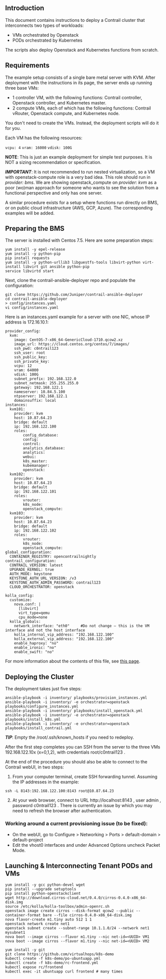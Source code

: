 ## Introduction

This document contains instructions to deploy a Contrail cluster that interconnects two types of workloads:

* VMs orchestrated by Openstack
* PODs orchestrated by Kubernetes

The scripts also deploy Openstack and Kubernetes functions from scratch.

## Requirements

The example setup consists of a single bare metal server with KVM. After deployment with the instructions in its page, the server ends up running three base VMs:

- 1 controller VM, with the following functions: Contrail controller, Openstack controller, and Kubernetes master.
- 2 compute VMs, each of which has the following functions: Contrail vRouter, Openstack compute, and Kubernetes node.

You don't need to create the VMs. Instead, the deployment scripts will do it for you.

Each VM has the following resources:

`vcpu: 4`
`vram: 16000`
`vdisk: 100G`

**NOTE**: This is just an example deployment for simple test purposes. It is NOT a sizing recommendation or specification.

***IMPORTANT***: It is not recommended to run nested virtualization, so a VM with openstack-compute role is a very bad idea. This role should run in _provider: bms_. We are showing openstack_compute on _provider: kvm_ as a poor (wo)man approach for someone who wants to see the solution from a functional perspective and only has one server.

A similar procedure exists for a setup where functions run directly on BMS, or on public cloud infrastructure (AWS, GCP, Azure). The corresponding examples will be added.

## Preparing the BMS

The server is installed with Centos 7.5. Here are some preparation steps:

```
yum install -y epel-release
yum install -y python-pip
pip install requests
yum install -y python-urllib3 libguestfs-tools libvirt-python virt-install libvirt git ansible python-pip
service libvirtd start
```

Next, clone the contrail-ansible-deployer repo and populate the configuration:

```
git clone https://github.com/Juniper/contrail-ansible-deployer
cd contrail-ansible-deployer
> config/instances.yaml
vi config/instances.yaml
```

Here is an instances.yaml example for a server with one NIC, whose IP address is 172.16.10.1:

```
provider_config:
  kvm:
    image: CentOS-7-x86_64-GenericCloud-1710.qcow2.xz
    image_url: https://cloud.centos.org/centos/7/images/
    ssh_pwd: c0ntrail123
    ssh_user: root
    ssh_public_key:
    ssh_private_key:
    vcpu: 12
    vram: 64000
    vdisk: 100G
    subnet_prefix: 192.168.122.0
    subnet_netmask: 255.255.255.0
    gateway: 192.168.122.1
    nameserver: 10.84.5.100
    ntpserver: 192.168.122.1
    domainsuffix: local
instances:
  kvm101:
    provider: kvm
    host: 10.87.64.23
    bridge: default
    ip: 192.168.122.100
    roles:
        config_database:
        config:
        control:
        analytics_database:
        analytics:
        webui:
        k8s_master:
        kubemanager:
        openstack:
  kvm102:
    provider: kvm
    host: 10.87.64.23
    bridge: default
    ip: 192.168.122.101
    roles:
        vrouter:
        k8s_node:
        openstack_compute:
  kvm103:
    provider: kvm
    host: 10.87.64.23
    bridge: default
    ip: 192.168.122.102
    roles:
        vrouter:
        k8s_node:
        openstack_compute:
global_configuration:
  CONTAINER_REGISTRY: opencontrailnightly
contrail_configuration:
  CONTRAIL_VERSION: latest
  UPGRADE_KERNEL: true
  AUTH_MODE: keystone
  KEYSTONE_AUTH_URL_VERSION: /v3
  KEYSTONE_AUTH_ADMIN_PASSWORD: contrail123
  CLOUD_ORCHESTRATOR: openstack

kolla_config:
  customize:
    nova.conf: |
      [libvirt]
      virt_type=qemu
      cpu_mode=none
  kolla_globals:
    network_interface: "eth0"     #Do not change – this is the VM interface and not the host interface
    kolla_internal_vip_address: "192.168.122.100"
    kolla_external_vip_address: "192.168.122.100"
    enable_haproxy: "no"
    enable_ironic: "no"
    enable_swift: "no"
```
For more information about the contents of this file, see [this page](https://www.juniper.net/documentation/en_US/contrail5.0/topics/concept/install-contrail-overview-ansible-50.html#jd0e124).

## Deploying the Cluster

The deployment takes just five steps:

```
ansible-playbook -i inventory/ playbooks/provision_instances.yml
ansible-playbook -i inventory/ -e orchestrator=openstack playbooks/configure_instances.yml
ansible-playbook -i inventory/ playbooks/install_openstack.yml
ansible-playbook -i inventory/ -e orchestrator=openstack playbooks/install_k8s.yml
ansible-playbook -i inventory/ -e orchestrator=openstack playbooks/install_contrail.yml
```
***TIP***: Empty the /root/.ssh/known_hosts if you need to redeploy.

After the first step completes you can SSH from the server to the three VMs 192.168.122.10x (x=0,1,2), with credentials root/c0ntrail123 .

At the end of the procedure you should also be able to connect to the Contrail webUI, in two steps:

1. From your computer terminal, create SSH forwarding tunnel. Assuming the IP addresses in the example:

`ssh -L 8143:192.168.122.100:8143 root@10.87.64.23`

2. At your web browser, connect to URL http://localhost:8143 , user admin , password c0ntrail123 . There is currently an issue by which you may need to refresh the browser after authentication.

### Working around a current provisioning issue (to be fixed):

* On the webUI, go to Configure > Networking > Ports > default-domain > default-project
* Edit the vhost0 interfaces and under Advanced Options uncheck Packet Mode.

## Launching & Interconnecting Tenant PODs and VMs

```
yum install -y gcc python-devel wget
pip install --upgrade setuptools
pip install python-openstackclient
wget http://download.cirros-cloud.net/0.4.0/cirros-0.4.0-x86_64-disk.img
source /etc/kolla/kolla-toolbox/admin-openrc.sh
openstack image create cirros --disk-format qcow2 --public --container-format bare --file cirros-0.4.0-x86_64-disk.img
nova flavor-create m1.tiny auto 512 1 1
openstack network create net1
openstack subnet create --subnet-range 10.1.1.0/24 --network net1 mysubnet1
nova boot --image cirros --flavor m1.tiny --nic net-id=<UUID> VM1
nova boot --image cirros --flavor m1.tiny --nic net-id=<UUID> VM2

yum install -y git
git clone https://github.com/virtualhops/k8s-demo
kubectl create -f k8s-demo/po-ubuntuapp.yml
kubectl create -f k8s-demo/rc-frontend.yml
kubectl expose rc/frontend
kubectl exec -it ubuntuapp curl frontend # many times
